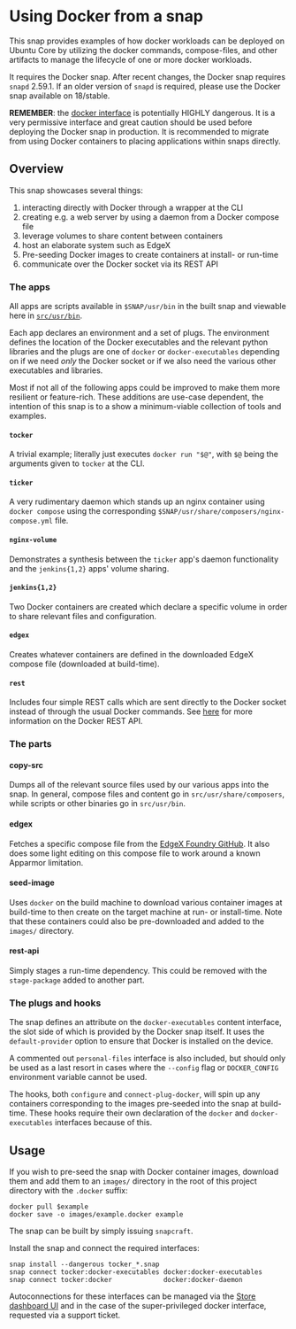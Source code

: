 # Using Docker from a snap

This snap provides examples of how docker workloads can be deployed on Ubuntu
Core by utilizing the docker commands, compose-files, and other artifacts to
manage the lifecycle of one or more docker workloads.

It requires the Docker snap. After recent changes, the Docker snap requires
`snapd` 2.59.1. If an older version of `snapd` is required, please use the Docker
snap available on 18/stable.


**REMEMBER**: the [docker interface](https://github.com/snapcore/snapd/blob/cdf2a1577ac7b8f98b1201b0ae5fd8f3b3d10a52/interfaces/builtin/docker_support.go#L59-L63)
is potentially HIGHLY dangerous. It is a very permissive interface and great
caution should be used before deploying the Docker snap in production. It is
recommended to migrate from using Docker containers to placing applications
within snaps directly.


## Overview

This snap showcases several things:

1) interacting directly with Docker through a wrapper at the CLI
2) creating e.g. a web server by using a daemon from a Docker compose file
3) leverage volumes to share content between containers
4) host an elaborate system such as EdgeX
5) Pre-seeding Docker images to create containers at install- or run-time
6) communicate over the Docker socket via its REST API


### The apps

All apps are scripts available in `$SNAP/usr/bin` in the built snap and viewable
here in [`src/usr/bin`](src/usr/bin).

Each app declares an environment and a set of plugs. The environment defines the
location of the Docker executables and the relevant python libraries and the
plugs are one of `docker` or `docker-executables` depending on if we need *only* the
Docker socket or if we also need the various other executables and libraries.

Most if not all of the following apps could be improved to make them more
resilient or feature-rich. These additions are use-case dependent, the intention
of this snap is to a show a minimum-viable collection of tools and examples.

#### `tocker`

A trivial example; literally just executes `docker run "$@"`, with `$@` being
the arguments given to `tocker` at the CLI.


#### `ticker`

A very rudimentary daemon which stands up an nginx container using
`docker compose` using the corresponding
`$SNAP/usr/share/composers/nginx-compose.yml` file.


#### `nginx-volume`

Demonstrates a synthesis between the `ticker` app's daemon functionality and the
`jenkins{1,2}` apps' volume sharing.


#### `jenkins{1,2}`

Two Docker containers are created which declare a specific volume in order to
share relevant files and configuration.


#### `edgex`

Creates whatever containers are defined in the downloaded EdgeX compose file
(downloaded at build-time).


#### `rest`

Includes four simple REST calls which are sent directly to the Docker socket
instead of through the usual Docker commands. See
[here](https://docs.docker.com/engine/api/) for more information on the Docker
REST API.


### The parts


#### copy-src

Dumps all of the relevant source files used by our various apps into the snap.
In general, compose files and content go in `src/usr/share/composers`, while
scripts or other binaries go in `src/usr/bin`.


#### edgex

Fetches a specific compose file from the [EdgeX Foundry
GitHub](https://github.com/edgexfoundry). It also does some light editing on
this compose file to work around a known Apparmor limitation.


#### seed-image

Uses `docker` on the build machine to download various container images at
build-time to then create on the target machine at run- or install-time. Note
that these containers could also be pre-downloaded and added to the `images/`
directory.


#### rest-api

Simply stages a run-time dependency. This could be removed with the
`stage-package` added to another part.


### The plugs and hooks

The snap defines an attribute on the `docker-executables` content interface, the
slot side of which is provided by the Docker snap itself. It uses the
`default-provider` option to ensure that Docker is installed on the device.

A commented out `personal-files` interface is also included, but should only be
used as a last resort in cases where the `--config` flag or `DOCKER_CONFIG`
environment variable cannot be used.

The hooks, both `configure` and `connect-plug-docker`, will spin up any
containers corresponding to the images pre-seeded into the snap at build-time.
These hooks require their own declaration of the `docker` and
`docker-executables` interfaces because of this.


## Usage

If you wish to pre-seed the snap with Docker container images, download them and
add them to an `images/` directory in the root of this project directory with
the `.docker` suffix:

```
docker pull $example
docker save -o images/example.docker example
```

The snap can be built by simply issuing `snapcraft`.

Install the snap and connect the required interfaces:

```
snap install --dangerous tocker_*.snap
snap connect tocker:docker-executables docker:docker-executables
snap connect tocker:docker             docker:docker-daemon
```

Autoconnections for these interfaces can be managed via the [Store dashboard
UI](dashboard.snapcraft.io) and in the case of the super-privileged docker
interface, requested via a support ticket.
